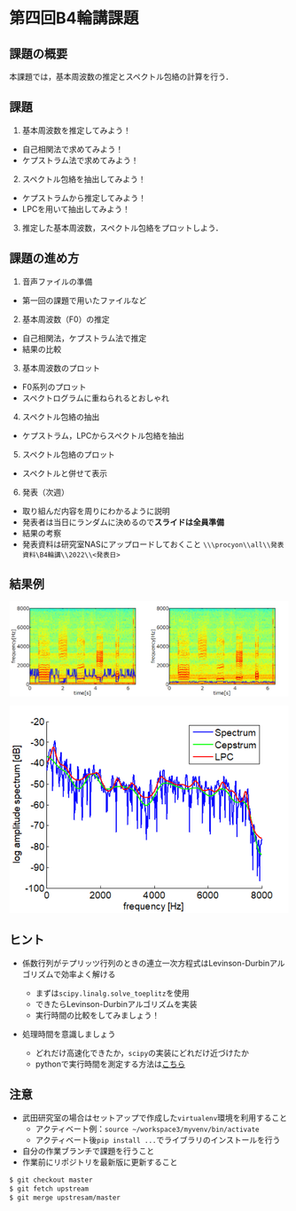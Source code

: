 # 第四回B4輪講課題

## 課題の概要

本課題では，基本周波数の推定とスペクトル包絡の計算を行う．

## 課題

1. 基本周波数を推定してみよう！
  - 自己相関法で求めてみよう！
  - ケプストラム法で求めてみよう！
2. スペクトル包絡を抽出してみよう！
  - ケプストラムから推定してみよう！
  - LPCを用いて抽出してみよう！
3. 推定した基本周波数，スペクトル包絡をプロットしよう．

## 課題の進め方

1. 音声ファイルの準備
  - 第一回の課題で用いたファイルなど
2. 基本周波数（F0）の推定
  - 自己相関法，ケプストラム法で推定
  - 結果の比較
3. 基本周波数のプロット
  - F0系列のプロット
  - スペクトログラムに重ねられるとおしゃれ
4. スペクトル包絡の抽出
  - ケプストラム，LPCからスペクトル包絡を抽出
5. スペクトル包絡のプロット
  - スペクトルと併せて表示
6. 発表（次週）
  - 取り組んだ内容を周りにわかるように説明
  - 発表者は当日にランダムに決めるので**スライドは全員準備**
  - 結果の考察
  - 発表資料は研究室NASにアップロードしておくこと `\\\procyon\\all\\発表資料\B4輪講\\2022\\<発表日>`

## 結果例

![基本周波数](./figs/f0_result.png)

![スペクトル包絡](./figs/spectral_envelope.png)

## ヒント

- 係数行列がテプリッツ行列のときの連立一次方程式はLevinson-Durbinアルゴリズムで効率よく解ける
  - まずは`scipy.linalg.solve_toeplitz`を使用
  - できたらLevinson-Durbinアルゴリズムを実装
  - 実行時間の比較をしてみましょう！

- 処理時間を意識しましょう
  - どれだけ高速化できたか，`scipy`の実装にどれだけ近づけたか
  - pythonで実行時間を測定する方法は[こちら](http://st-hakky.hatenablog.com/entry/2018/01/26/214255)

## 注意

- 武田研究室の場合はセットアップで作成した`virtualenv`環境を利用すること  
   - アクティベート例：`source ~/workspace3/myvenv/bin/activate`  
   - アクティベート後`pip install ...`でライブラリのインストールを行う  
- 自分の作業ブランチで課題を行うこと
- 作業前にリポジトリを最新版に更新すること

```
$ git checkout master
$ git fetch upstream
$ git merge upstresam/master
```
